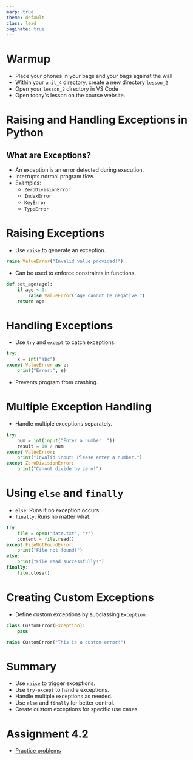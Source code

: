 ```yaml
---
marp: true
theme: default
class: lead
paginate: true
---
```


<!-- headingDivider: 1 -->
<!-- backgroundColor: black -->
<!-- class: invert -->

# Warmup

- Place your phones in your bags and your bags against the wall
- Within your `unit_4` directory, create a new directory `lesson_2`
- Open your `lesson_2` directory in VS Code 
- Open today's lesson on the course website.

# Raising and Handling Exceptions in Python

## What are Exceptions?

- An exception is an error detected during execution.
- Interrupts normal program flow.
- Examples:
  - `ZeroDivisionError`
  - `IndexError`
  - `KeyError`
  - `TypeError`

# Raising Exceptions

- Use `raise` to generate an exception.

```python
raise ValueError("Invalid value provided!")
```

- Can be used to enforce constraints in functions.

```python
def set_age(age):
    if age < 0:
        raise ValueError("Age cannot be negative!")
    return age
```

# Handling Exceptions

- Use `try` and `except` to catch exceptions.

```python
try:
    x = int("abc")
except ValueError as e:
    print("Error:", e)
```

- Prevents program from crashing.

# Multiple Exception Handling

- Handle multiple exceptions separately.

```python
try:
    num = int(input("Enter a number: "))
    result = 10 / num
except ValueError:
    print("Invalid input! Please enter a number.")
except ZeroDivisionError:
    print("Cannot divide by zero!")
```

# Using `else` and `finally`

- `else`: Runs if no exception occurs.
- `finally`: Runs no matter what.

```python
try:
    file = open("data.txt", "r")
    content = file.read()
except FileNotFoundError:
    print("File not found!")
else:
    print("File read successfully!")
finally:
    file.close()
```

# Creating Custom Exceptions

- Define custom exceptions by subclassing `Exception`.

```python
class CustomError(Exception):
    pass

raise CustomError("This is a custom error!")
```

# Summary

- Use `raise` to trigger exceptions.
- Use `try-except` to handle exceptions.
- Handle multiple exceptions as needed.
- Use `else` and `finally` for better control.
- Create custom exceptions for specific use cases.

# Assignment 4.2

- [Practice problems](./files/assignment_1_4_2.html)
